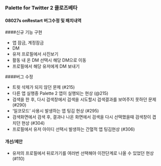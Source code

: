 ### Palette for Twitter 2 클로즈베타
#### 08027s onRestart 버그수정 및 패치내역

####신규 기능 구현
* 앱 잠금, 계정잠금
* DM
* 유저 프로필에서 사진보기
* 활동 내 온 DM 선택시 해당 DM으로 이동
* 프로필에서 해당 유저에게 DM 보내기

####버그 수정
* 트윗 삭제가 되지 않던 문제 (#215)
* 다른 앱 실행중 Palette 2 앱이 실행되는 현상 (@215)
* 검색을 한 후, 다시 검색창에서 검색을 시도할시 검색결과를 보여주지 못하던 문제 (#290)
* ‘일코모드’ 사용시 발생하는 앱 팅김 현상 (#295)
* 검색화면에서 검색 후, 결과나 나온 화면에서 검색을 다시 선택했을때 검색창이 겹치던 현상 (#304)
* 프로필에서 유저 아이디 선택시 발생하는 간혈적 앱 팅김현상 (#306)

#### 개선/제안
* 유저의 프로필에서 뒤로가기를 여러번 선택해야 이전단계로 나올 수 있었던 현상 (#110)
